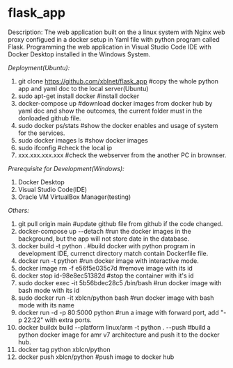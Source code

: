 # flask_app

Description: 
The web application built on the a linux system with Nginx web proxy configued in a docker setup in Yaml file with python program called Flask. 
Programming the web application in Visual Studio Code IDE with Docker Desktop installed in the Windows System.

*Deployment(Ubuntu):*
  1. git clone https://github.com/xblnet/flask_app    #copy the whole python app and yaml doc to the local server(Ubuntu)
  2. sudo apt-get install docker                      #install docker
  3. docker-compose up                                #download docker images from docker hub by yaml doc and show the outcomes, the current folder must in the donloaded github file.
  4. sudo docker ps/stats                             #show the docker enables and usage of system for the services.
  5. sudo docker images ls                            #show docker images
  6. sudo ifconfig                                    #check the local ip
  7. xxx.xxx.xxx.xxx                                  #check the webserver from the another PC in brownser.

*Prerequisite for Development(Windows):*
  1. Docker Desktop
  2. Visual Studio Code(IDE)
  3. Oracle VM VirtualBox Manager(testing)

*Others:* 
  1. git pull origin main                             #update github file from github if the code changed.
  2. docker-compose up --detach                       #run the docker images in the background, but the app will not store date in the database.
  3. docker build -t python .  					              #build docker with python program in development IDE, currenct directory match contain Dockerfile file.
  4. docker run -t python                             #run docker image with interactive mode.
  5. docker image rm -f e56f5e035c7d  				        #remove image with its id
  6. docker stop id-98e8ec51382d   					          #stop the container with it's id  
  7. sudo docker exec -it 5b56bdec28c5 /bin/bash			#run docker image with bash mode with its id
  8. sudo docker run -it xblcn/python bash				    #run docker image with bash mode with its name
  9. docker run -d -p 80:5000 python					        #run a image with forward port, add "-p 22:22" with extra ports.
  10. docker buildx build --platform linux/arm -t python . --push  	#build a python docker image for amr v7 architecture and push it to the docker hub.
  11. docker tag python xblcn/python    
  12. docker push xblcn/python    					#push image to docker hub
